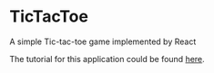 # TicTacToe
A simple Tic-tac-toe game implemented by React

The tutorial for this application could be found [here](https://reactjs.org/tutorial/tutorial.html).